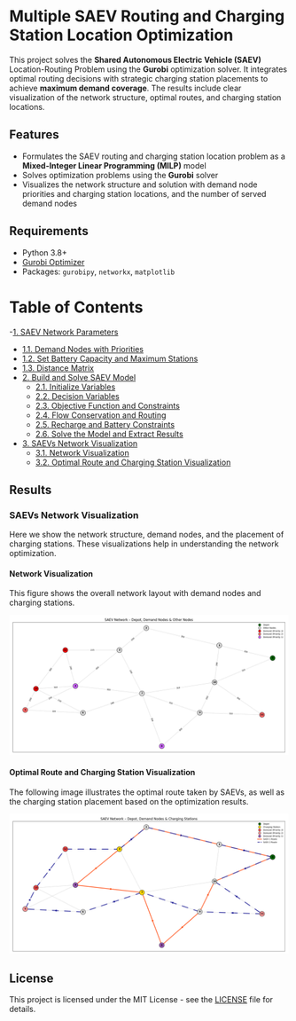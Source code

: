 # Multiple SAEV Routing and Charging Station Location Optimization

This project solves the **Shared Autonomous Electric Vehicle (SAEV)** Location-Routing Problem using the **Gurobi** optimization solver. It integrates optimal routing decisions with strategic charging station placements to achieve **maximum demand coverage**. The results include clear visualization of the network structure, optimal routes, and charging station locations.

## Features

- Formulates the SAEV routing and charging station location problem as a **Mixed-Integer Linear Programming (MILP)** model
- Solves optimization problems using the **Gurobi** solver
- Visualizes the network structure and solution with demand node priorities and charging station locations, and the number of served demand nodes

## Requirements

- Python 3.8+
- [Gurobi Optimizer](https://www.gurobi.com/)
- Packages: `gurobipy`, `networkx`, `matplotlib`


# Table of Contents

-[1. SAEV Network Parameters](#1-saev-network-parameters)
  - [1.1. Demand Nodes with Priorities](#11-demand-nodes-with-priorities)
  - [1.2. Set Battery Capacity and Maximum Stations](#12-set-battery-capacity-and-maximum-stations)
  - [1.3. Distance Matrix](#13-distance-matrix)
- [2. Build and Solve SAEV Model](#2-build-and-solve-saev-model)
  - [2.1. Initialize Variables](#21-initialize-variables)
  - [2.2. Decision Variables](#22-decision-variables)
  - [2.3. Objective Function and Constraints](#23-objective-function-and-constraints)
  - [2.4. Flow Conservation and Routing](#24-flow-conservation-and-routing)
  - [2.5. Recharge and Battery Constraints](#25-recharge-and-battery-constraints)
  - [2.6. Solve the Model and Extract Results](#26-solve-the-model-and-extract-results)
- [3. SAEVs Network Visualization](#3-saev-network-visualization)
  - [3.1. Network Visualization](#31-network-visualization)
  - [3.2. Optimal Route and Charging Station Visualization](#32-optimal-route-and-charging-station-visualization)


## Results

### SAEVs Network Visualization

Here we show the network structure, demand nodes, and the placement of charging stations. These visualizations help in understanding the network optimization.

#### Network Visualization

This figure shows the overall network layout with demand nodes and charging stations.

![Network Visualization](Network%20Visualization.png)

#### Optimal Route and Charging Station Visualization

The following image illustrates the optimal route taken by SAEVs, as well as the charging station placement based on the optimization results.

![Optimal Route and Charging Stations](Optimal%20Route%20and%20Charging%20Stations.png)



## License
This project is licensed under the MIT License - see the [LICENSE](./LICENSE.txt) file for details.